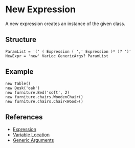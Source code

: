 # New Expression

A new expression creates an instance of the given class.

## Structure

```grammar
ParamList = '(' ( Expression ( ',' Expression )* )? ')'
NewExpr = 'new' VarLoc GenericArgs? ParamList
```

## Example

```syntek
new Table()
new Desk('oak')
new furniture.Bed('soft', 2)
new furniture.chairs.WoodenChair()
new furniture.chairs.Chair<Wood>()
```

## References

- [Expression](/spec/grammar/syntactic/expressions/)
- [Variable Location](/spec/grammar/syntactic/#variable-location)
- [Generic Arguments](/spec/grammar/syntactic/#generic-arguments)
